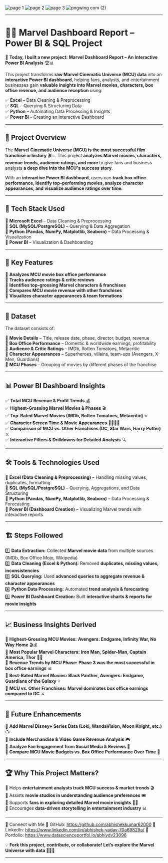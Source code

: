 ![page 1](https://github.com/user-attachments/assets/72d257ea-88c9-4d75-81d8-0024b2219897)
![page 2](https://github.com/user-attachments/assets/7e008a74-c194-4793-a5b8-47509af6191f)
![page 3](https://github.com/user-attachments/assets/0f1ed830-c71b-4e58-a42a-76ddfe00be1c)
![pngwing com (2)](https://github.com/user-attachments/assets/c2d41f3e-bf0b-4989-9288-90aa396ca169)

---

# 🦸‍♂️ Marvel Dashboard Report – Power BI & SQL Project  

📅 **Today, I built a new project:** **Marvel Dashboard Report – An Interactive Power BI Analysis** 🏆📊  

This project transforms **raw Marvel Cinematic Universe (MCU) data** into an **interactive Power BI dashboard**, helping fans, analysts, and entertainment businesses gain **valuable insights into Marvel movies, characters, box office revenue, and audience reception** using:  

✅ **Excel** – Data Cleaning & Preprocessing  
✅ **SQL** – Querying & Structuring Data  
✅ **Python** – Automating Data Processing & Insights  
✅ **Power BI** – Creating an Interactive Dashboard  

---

## 📌 Project Overview  

The **Marvel Cinematic Universe (MCU) is the most successful film franchise in history** 🎬💥. This project **analyzes Marvel movies, characters, revenue trends, audience ratings, and more** to give fans and business analysts **a deep dive into the MCU's success story**.  

With an **interactive Power BI dashboard**, users can **track box office performance, identify top-performing movies, analyze character appearances, and visualize audience ratings over time**.  

---

## 🔧 Tech Stack Used  

🔹 **Microsoft Excel** – Data Cleaning & Preprocessing  
🔹 **SQL (MySQL/PostgreSQL)** – Querying & Data Aggregation  
🔹 **Python (Pandas, NumPy, Matplotlib, Seaborn)** – Data Processing & Visualization  
🔹 **Power BI** – Visualization & Dashboarding  

---

## 🚀 Key Features  

🎯 **Analyzes MCU movie box office performance**  
🎯 **Tracks audience ratings & critic reviews**  
🎯 **Identifies top-grossing Marvel characters & franchises**  
🎯 **Compares MCU movie revenue with other franchises**  
🎯 **Visualizes character appearances & team formations**  

---

## 📂 Dataset  

The dataset consists of:  

📌 **Movie Details** – Title, release date, phase, director, budget, revenue  
📌 **Box Office Performance** – Domestic & worldwide earnings, profitability  
📌 **Audience & Critic Ratings** – IMDb, Rotten Tomatoes, Metacritic  
📌 **Character Appearances** – Superheroes, villains, team-ups (Avengers, X-Men, Guardians)  
📌 **MCU Phases** – Grouping of movies by different phases of the franchise  

---

## 📊 Power BI Dashboard Insights  

✅ **Total MCU Revenue & Profit Trends** 💰  
✅ **Highest-Grossing Marvel Movies & Phases** 🎬  
✅ **Top-Rated Marvel Movies (IMDb, Rotten Tomatoes, Metacritic)** ⭐  
✅ **Character Screen Time & Movie Appearances** 🦸‍♂️🦸‍♀️  
✅ **Comparison of MCU vs. Other Franchises (DC, Star Wars, Harry Potter)** ⚔️  
✅ **Interactive Filters & Drilldowns for Detailed Analysis** 🔍  

---

## 🛠️ Tools & Technologies Used  

🔹 **Excel (Data Cleaning & Preprocessing)** – Handling missing values, duplicates, formatting  
🔹 **SQL (MySQL/PostgreSQL)** – Querying, Aggregations, and Data Structuring  
🔹 **Python (Pandas, NumPy, Matplotlib, Seaborn)** – Data Processing & Forecasting  
🔹 **Power BI (Dashboard Creation)** – Visualizing Marvel trends with interactive reports  

---

## 🏗️ Steps Followed  

1️⃣ **Data Extraction:** Collected **Marvel movie data** from multiple sources (IMDb, Box Office Mojo, Wikipedia)  
2️⃣ **Data Cleaning (Excel & Python):** Removed **duplicates, missing values, inconsistencies**  
3️⃣ **SQL Querying:** Used **advanced queries to aggregate revenue & character appearances**  
4️⃣ **Python Data Processing:** Automated **trend analysis & forecasting**  
5️⃣ **Power BI Dashboard Creation:** Built **interactive charts & reports for movie insights**   

---

## 📈 Business Insights Derived  

📌 **Highest-Grossing MCU Movies:** **Avengers: Endgame, Infinity War, No Way Home** 🎬💰  
📌 **Most Popular Marvel Characters:** **Iron Man, Spider-Man, Captain America, Thor** 🦸‍♂️  
📌 **Revenue Trends by MCU Phase:** **Phase 3 was the most successful in box office earnings** 📊  
📌 **Best-Rated Marvel Movies:** **Black Panther, Avengers: Endgame, Guardians of the Galaxy** ⭐  
📌 **MCU vs. Other Franchises:** **Marvel dominates box office earnings compared to DC** ⚔️  

---

## 🔮 Future Enhancements  

🔹 **Add Marvel Disney+ Series Data (Loki, WandaVision, Moon Knight, etc.)** 📺  
🔹 **Include Merchandise & Video Game Revenue Analysis** 🎮  
🔹 **Analyze Fan Engagement from Social Media & Reviews** 💬  
🔹 **Compare MCU Movie Budgets vs. Box Office Performance Over Time** 💸  

---

## 🏆 Why This Project Matters?  

🔹 Helps **entertainment analysts track MCU success & market trends** 🎬  
🔹 Assists **movie studios in understanding audience preferences** 🎟️  
🔹 Supports **fans in exploring detailed Marvel movie insights** 🦸‍♂️  
🔹 Encourages **data-driven storytelling in entertainment industry** 📊  

---

🤝 Connect with Me
🔗 GitHub: https://github.com/abhishekkumar62000 
🔗 LinkedIn: https://www.linkedin.com/in/abhishek-yadav-70a69829a/ 
🔗 Portfolio: https://www.datascienceportfol.io/abhiydv23096

💡 **Fork this project, contribute, or collaborate! Let’s explore the Marvel Universe with data 🚀🦸‍♂️**  

---

